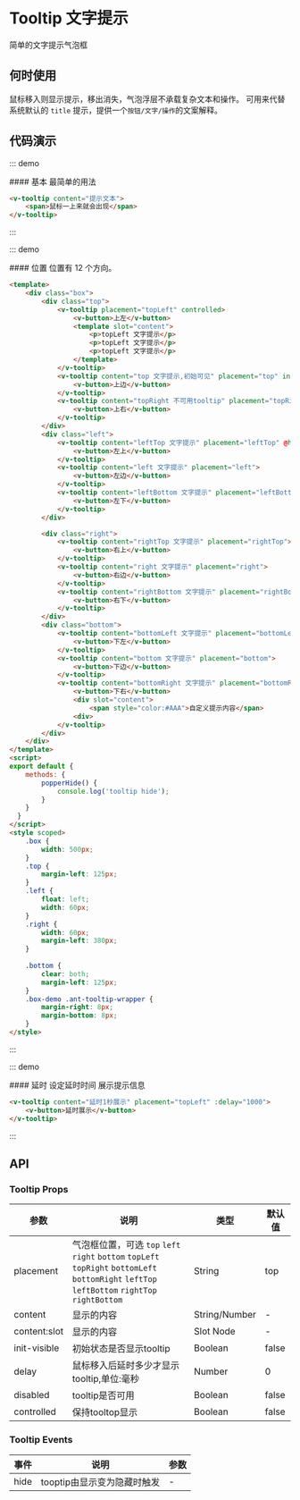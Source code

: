 <style scoped>
    .box {
        /* width: 500px; */
    }
    .top {
        margin-left: 125px;
    }
    .left {
        float: left;
        width: 60px;
    }
    .right {
        width: 60px; 
        margin-left: 380px;
    }
    .bottom {
        clear: both;
        margin-left: 125px;
    }
    .box-demo .ant-tooltip-wrapper {
        margin-right: 8px;
        margin-bottom: 8px;
    }
</style>
<script>

export default {
    methods: {
        popperHide() {
            console.log('tooltip hide');
        }
    }
}
</script>

# Tooltip 文字提示
简单的文字提示气泡框

## 何时使用
鼠标移入则显示提示，移出消失，气泡浮层不承载复杂文本和操作。
可用来代替系统默认的 `title` 提示，提供一个`按钮/文字/操作`的文案解释。

## 代码演示

::: demo

<summary>
  #### 基本
  最简单的用法
</summary>

```html
<v-tooltip content="提示文本">
    <span>鼠标一上来就会出现</span>
</v-tooltip>
```
:::

::: demo

<summary>
  #### 位置
  位置有 12 个方向。
</summary>

```html
<template>
    <div class="box">
        <div class="top">
            <v-tooltip placement="topLeft" controlled>
                <v-button>上左</v-button>
                <template slot="content">
                    <p>topLeft 文字提示</p>
                    <p>topLeft 文字提示</p>
                    <p>topLeft 文字提示</p>
                </template>
            </v-tooltip>
            <v-tooltip content="top 文字提示,初始可见" placement="top" init-visible>
                <v-button>上边</v-button>
            </v-tooltip>
            <v-tooltip content="topRight 不可用tooltip" placement="topRight" disabled>
                <v-button>上右</v-button>
            </v-tooltip>
        </div>
        <div class="left">
            <v-tooltip content="leftTop 文字提示" placement="leftTop" @hide="popperHide">
                <v-button>左上</v-button>
            </v-tooltip>
            <v-tooltip content="left 文字提示" placement="left">
                <v-button>左边</v-button>
            </v-tooltip>
            <v-tooltip content="leftBottom 文字提示" placement="leftBottom">
                <v-button>左下</v-button>
            </v-tooltip>
        </div>

        <div class="right">
            <v-tooltip content="rightTop 文字提示" placement="rightTop">
                <v-button>右上</v-button>
            </v-tooltip>
            <v-tooltip content="right 文字提示" placement="right">
                <v-button>右边</v-button>
            </v-tooltip>
            <v-tooltip content="rightBottom 文字提示" placement="rightBottom">
                <v-button>右下</v-button>
            </v-tooltip>
        </div>
        <div class="bottom">
            <v-tooltip content="bottomLeft 文字提示" placement="bottomLeft">
                <v-button>下左</v-button>
            </v-tooltip>
            <v-tooltip content="bottom 文字提示" placement="bottom">
                <v-button>下边</v-button>
            </v-tooltip>
            <v-tooltip content="bottomRight 文字提示" placement="bottomRight">
                <v-button>下右</v-button>
                <div slot="content">
                    <span style="color:#AAA">自定义提示内容</span>
                <div>
            </v-tooltip>
        </div>
    </div>
</template>
<script>
export default {
    methods: {
        popperHide() {
            console.log('tooltip hide');
        }
    }
  }
</script>
<style scoped>
    .box {
        width: 500px;
    }
    .top {
        margin-left: 125px;
    }
    .left {
        float: left;
        width: 60px;
    }
    .right {
        width: 60px; 
        margin-left: 380px;
    }
    
    .bottom {
        clear: both;
        margin-left: 125px;
    }
    .box-demo .ant-tooltip-wrapper {
        margin-right: 8px;
        margin-bottom: 8px;
    }
</style>
```
:::

::: demo

<summary>
  #### 延时
  设定延时时间 展示提示信息
</summary>

```html
<v-tooltip content="延时1秒展示" placement="topLeft" :delay="1000">
    <v-button>延时展示</v-button>
</v-tooltip>
```
:::

## API

### Tooltip Props

| 参数      | 说明          | 类型      | 默认值  |
|---------- |-------------- |----------  |-------- |
| placement | 气泡框位置，可选 `top` `left` `right` `bottom` `topLeft` `topRight` `bottomLeft` `bottomRight` `leftTop` `leftBottom` `rightTop` `rightBottom` | String     | top    |
| content | 显示的内容 | String/Number	 |  - |
| content:slot | 显示的内容 | Slot Node	 |  - |
| init-visible | 初始状态是否显示tooltip | Boolean |  false |
| delay | 鼠标移入后延时多少才显示tooltip,单位:毫秒| Number |  0 |
| disabled | tooltip是否可用 | Boolean |  false |
| controlled | 保持tooltop显示 | Boolean |  false |

### Tooltip Events
| 事件        | 说明           | 参数        |
|------------|----------------|------------|
| hide | tooptip由显示变为隐藏时触发 | - |
